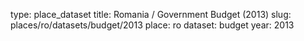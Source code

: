 type: place_dataset
title: Romania / Government Budget (2013)
slug: places/ro/datasets/budget/2013
place: ro
dataset: budget
year: 2013
